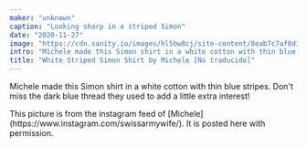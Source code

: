 ```yaml
---
maker: "unknown"
caption: "Looking sharp in a striped Simon"
date: "2020-11-27"
image: "https://cdn.sanity.io/images/hl5bw8cj/site-content/8eab7c7af8d12449b5763eb6747a2d7ba27fb637-1080x1080.jpg"
intro: "Michele made this Simon shirt in a white cotton with thin blue stripes. Don't miss the dark blue thread they used to add a little extra interest!"
title: "White Striped Simon Shirt by Michele [No traducido]"
---
```


Michele made this Simon shirt in a white cotton with thin blue stripes. Don't miss the dark blue thread they used to add a little extra interest!

<Note>
This picture is from the instagram feed of [Michele](https://www.instagram.com/swissarmywife/). It is posted here with permission.
</Note>

